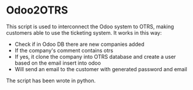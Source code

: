 # Odoo2OTRS

This script is used to interconnect the Odoo system to OTRS, making customers able to use the ticketing system.
It works in this way:
 - Check if in Odoo DB there are new companies added
 - If the company's comment contains otrs
 - If yes, it clone the company into OTRS database and create a user based on the email insert into odoo 
 - Will send an email to the customer with generated password and email
 
The script has been wrote in python.
